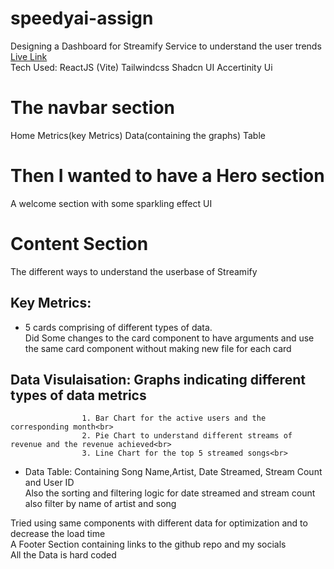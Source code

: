 # speedyai-assign
Designing a Dashboard for Streamify Service to understand the user trends<br>
[Live Link](https://speedyai-assignment.vercel.app/) <br>
Tech Used: ReactJS (Vite) Tailwindcss Shadcn UI Accertinity Ui
<br>
# The navbar section <br>
Home Metrics(key Metrics) Data(containing the graphs) Table<br>

# Then I wanted to have a Hero section <br>
A welcome section with some sparkling effect UI <br>

# Content Section<br>
The different ways to understand the userbase of Streamify<br>
## Key Metrics:<br>
-  5 cards comprising of different types of data.<br>
Did Some changes to the card component to have arguments and use the same card component without making new file for each card<br>

## Data Visulaisation: Graphs indicating different types of data metrics<br>
                    1. Bar Chart for the active users and the corresponding month<br>
                    2. Pie Chart to understand different streams of revenue and the revenue achieved<br>
                    3. Line Chart for the top 5 streamed songs<br>
- Data Table:   Containing Song Name,Artist,	Date Streamed,	Stream Count and	User ID<br>
                Also the sorting and filtering logic for date streamed and stream count also filter by name of artist and song<br>

Tried using same components with different data for optimization and to decrease the load time<br>
A Footer Section containing links to the github repo and my socials<br>
All the Data is hard coded
